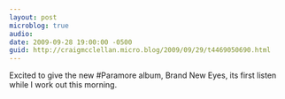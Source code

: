```yaml
---
layout: post
microblog: true
audio: 
date: 2009-09-28 19:00:00 -0500
guid: http://craigmcclellan.micro.blog/2009/09/29/t4469050690.html
---
```

Excited to give the new #Paramore album, Brand New Eyes, its first listen while I work out this morning.
